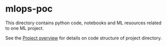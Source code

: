 # mlops-poc

This directory contains python code, notebooks and ML resources related to one ML project.

See the [Project overview](../docs/project-overview.md) for details on code structure of project directory.